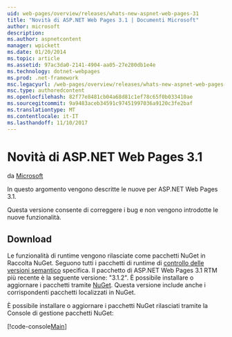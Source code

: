 ```yaml
---
uid: web-pages/overview/releases/whats-new-aspnet-web-pages-31
title: "Novità di ASP.NET Web Pages 3.1 | Documenti Microsoft"
author: microsoft
description: 
ms.author: aspnetcontent
manager: wpickett
ms.date: 01/20/2014
ms.topic: article
ms.assetid: 97ac3da0-2141-4904-aa05-27e280db1e4e
ms.technology: dotnet-webpages
ms.prod: .net-framework
msc.legacyurl: /web-pages/overview/releases/whats-new-aspnet-web-pages-31
msc.type: authoredcontent
ms.openlocfilehash: 82f77e8481cb04a68d81c1ef78c65f0b033410ae
ms.sourcegitcommit: 9a9483aceb34591c97451997036a9120c3fe2baf
ms.translationtype: MT
ms.contentlocale: it-IT
ms.lasthandoff: 11/10/2017
---
```

<a name="whats-new-in-aspnet-web-pages-31"></a>Novità di ASP.NET Web Pages 3.1
====================
da [Microsoft](https://github.com/microsoft)

In questo argomento vengono descritte le nuove per ASP.NET Web Pages 3.1.

Questa versione consente di correggere i bug e non vengono introdotte le nuove funzionalità.

<a id="download"></a>
## <a name="download"></a>Download

Le funzionalità di runtime vengono rilasciate come pacchetti NuGet in Raccolta NuGet. Seguono tutti i pacchetti di runtime di [controllo delle versioni semantico](http://semver.org/) specifica. Il pacchetto di ASP.NET Web Pages 3.1 RTM più recente è la seguente versione: "3.1.2". È possibile installare o aggiornare i pacchetti tramite [NuGet](http://www.nuget.org/packages/Microsoft.AspNet.WebPages/). Questa versione include anche i corrispondenti pacchetti localizzati in NuGet.

È possibile installare o aggiornare i pacchetti NuGet rilasciati tramite la Console di gestione pacchetti NuGet:

[!code-console[Main](whats-new-aspnet-web-pages-31/samples/sample1.cmd)]

